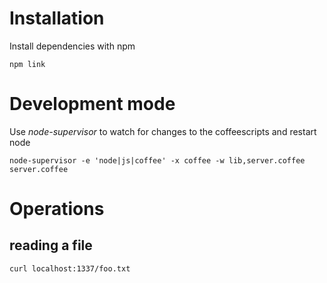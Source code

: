 # Installation

Install dependencies with npm

```
npm link
```

# Development mode

Use *node-supervisor* to watch for changes to the coffeescripts and restart node

```
node-supervisor -e 'node|js|coffee' -x coffee -w lib,server.coffee server.coffee
```

# Operations

## reading a file

```
curl localhost:1337/foo.txt
```
